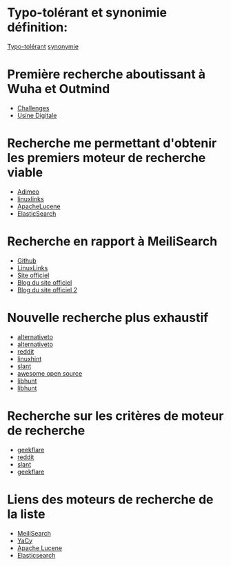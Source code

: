 Typo-tolérant et synonimie définition:
======================================
[Typo-tolérant](https://www.algolia.com/doc/guides/managing-results/optimize-search-results/typo-tolerance/)
[synonymie](https://www.linternaute.fr/dictionnaire/fr/definition/synonymie/)

Première recherche aboutissant à Wuha et Outmind
================================================
* [Challenges](https://www.challenges.fr/start-up/outmind-le-moteur-de-recherche-interne-des-entreprises_756710)
* [Usine Digitale](https://www.usine-digitale.fr/article/wuha-le-moteur-de-recherche-qui-permet-aux-entreprises-de-mieux-explorer-leurs-donnees.N513909)

Recherche me permettant d'obtenir les premiers moteur de recherche viable
=========================================================================
* [Adimeo](https://www.adimeo.com/blog/moteur-de-recherche-interne)
* [linuxlinks](https://www.linuxlinks.com/searchengines/)
*	[ApacheLucene](https://www.linuxlinks.com/ApacheLucene/)
* [ElasticSearch](https://www.linuxlinks.com/ElasticSearch/)

Recherche en rapport à MeiliSearch
==================================
* [Github](https://github.com/meilisearch)
* [LinuxLinks](https://www.linuxlinks.com/meilisearch-fast-open-source-search-engine/)
* [Site officiel](https://www.meilisearch.com/)
* [Blog du site officiel](https://blog.meilisearch.com/why-should-you-use-meilisearch-over-elasticsearch/)
*	[Blog du site officiel 2](https://docs.meilisearch.com/learn/what_is_meilisearch/comparison_to_alternatives.html)

Nouvelle recherche plus exhaustif
=================================
* [alternativeto](https://alternativeto.net/category/online-services/search-engine/?platform=self-hosted)
* [alternativeto](https://alternativeto.net/category/online-services/search-engine/)
* [reddit](https://www.reddit.com/r/selfhosted/comments/3vq4ae/self_hosted_search_engine/)
* [linuxhint](https://linuxhint.com/best-self-hosted-search-engines/)
* [slant](https://www.slant.co/topics/2934/~best-self-hosted-search-engines)
* [awesome open source](https://awesomeopensource.com/projects/search-engine)
* [libhunt](https://selfhosted.libhunt.com/yacy_search_server-alternatives)
* [libhunt](https://selfhosted.libhunt.com/yacy_search_server-alternatives)

Recherche sur les critères de moteur de recherche
=================================================
* [geekflare](https://geekflare.com/fr/self-hosted-search-engine-software/#:~:text=taille%201%2D2.-,MeiliSearch,que%20vous%20rencontrerez%20est%20MeiliSearch.)
* [reddit](https://www.reddit.com/r/selfhosted/comments/3vq4ae/self_hosted_search_engine/)
* [slant](https://www.slant.co/topics/2934/~best-self-hosted-search-engines)
* [geekflare](https://geekflare.com/fr/self-hosted-wiki-software/)


Liens des moteurs de recherche de la liste
==========================================
* [MeiliSearch](https://www.meilisearch.com/)
* [YaCy](https://yacy.net/)
* [Apache Lucene](https://lucene.apache.org/)
* [Elasticsearch](https://www.elastic.co/fr/elasticsearch/)
